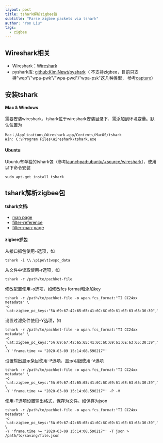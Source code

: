 ```yaml
---
layout: post
title: tshark解析zigbee包
subtitle: "Parse zigbee packets via tshark"
author: "Yon Liu"
tags:
  - zigbee
--- 
```


## Wireshark相关
- Wireshark：[Wireshark](https://www.wireshark.org/download.html)
- pyshark库: [github:KimiNewt/pyshark](https://github.com/KimiNewt/pyshark)（
不支持zigbee，目前只支持"wep"/"wpa-pwk"/"wpa-pwd"/"wpa-psk"这几种类型，
参考[capture](https://github.com/KimiNewt/pyshark/blob/master/src/pyshark/capture/capture.py)）


## 安装tshark

#### Mac & Windows
需要安装wireshark，tshark位于wireshark安装目录下，需添加到环境变量。默认位置为
```
Mac：/Applications/Wireshark.app/Contents/MacOS/tshark 
Win: C:\Program Files\Wireshark\tshark.exe
```

#### Ubuntu
Ubuntu有单独的tshark包（参考[launchpad:ubuntu/+source/wireshark](https://launchpad.net/ubuntu/+source/wireshark)），使用以下命令安装
```shell
sudo apt-get install tshark
```

## tshark解析zigbee包

#### tshark文档: 
- [man page](https://www.wireshark.org/docs/man-pages/tshark.html)
- [filter-reference](https://www.wireshark.org/docs/dfref/#section_z)
- [filter-man-page](https://www.wireshark.org/docs/man-pages/wireshark-filter.html)

#### zigbee抓包
从接口抓包使用-i选项，如
```shell
tshark -i \\.\pipe\tiwspc_data
```

从文件中读取使用-r选项，如
```shell
tshark -r /path/to/pachket-file
```
修改配置使用-o选项，如修改fcs format和添加key
```shell
tshark -r /path/to/pachket-file -o wpan.fcs_format:"TI CC24xx metadata" \
-o 'uat:zigbee_pc_keys:"5A:69:67:42:65:65:41:6C:6C:69:61:6E:63:65:30:39","Normal",""'
```
设置过滤条件使用-Y选项，如
```shell
tshark -r /path/to/pachket-file -o wpan.fcs_format:"TI CC24xx metadata" \
-o 'uat:zigbee_pc_keys:"5A:69:67:42:65:65:41:6C:6C:69:61:6E:63:65:30:39","Normal",""' \
-Y 'frame.time >= "2020-03-09 15:14:08.590217"'
```
设置输出显示条目使用-P选项，显示明细使用-V选项
```shell
tshark -r /path/to/pachket-file -o wpan.fcs_format:"TI CC24xx metadata" \
-o 'uat:zigbee_pc_keys:"5A:69:67:42:65:65:41:6C:6C:69:61:6E:63:65:30:39","Normal",""' \
-Y 'frame.time >= "2020-03-09 15:14:08.590217"' -P -V
```
使用-T选项设置输出格式，保存为文件。如保存为json
```shell
tshark -r /path/to/pachket-file -o wpan.fcs_format:"TI CC24xx metadata" \
-o 'uat:zigbee_pc_keys:"5A:69:67:42:65:65:41:6C:6C:69:61:6E:63:65:30:39","Normal",""' \
-Y 'frame.time >= "2020-03-09 15:14:08.590217"' -T json > /path/to/saving/file.json
```
